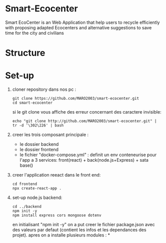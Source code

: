 # Smart-Ecocenter
Smart EcoCenter is an Web Application that help users to recycle efficiently with proposing adapted Ecocenters and alternative suggestions to save time for the city and civilians



# Structure

# Set-up
1. cloner repository dans nos pc :

    ```
    git clone https://github.com/MARO2003/smart-ecocenter.git
    cd smart-ecocenter
    ```
    si le git clone vous affiche des erreur concernant des caractere invisible:
    ```
    echo "git clone http://github.com/MARO2003/smart-ecocenter.git" | tr -d '\302\226' | bash
    ```
2. creer les trois composant principale :
   
    - le dossier backend
    - le dossier frontend
    - le fichier "docker-compose.yml" : definit un env conteneurise pour l'app a 3 services: front(react) + back(node.js+Express) + sata base()

3. creer l'application reeact dans le front end:
   
    ```
    cd frontend
    npx create-react-app .
    ```
4. set-up node.js backend:

    ```
    cd ../backend
    npm init -y
    npm install express cors mongoose dotenv
    ```
    en initialisant "npm init -y" on a put creer le fichier package.json avec des valeurs par defaut (contient les infos et les dependances des projet).
    apres on a installe plusieurs modules :
      * 
  
